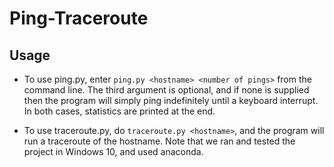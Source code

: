 # Ping-Traceroute

## Usage
- To use ping.py, enter ``ping.py <hostname> <number of pings>`` from the command line. The third argument is optional, and if
none is supplied then the program will simply ping indefinitely until a keyboard interrupt. In both cases,
statistics are printed at the end. 
  
- To use traceroute.py, do  ``traceroute.py <hostname>``, and the program will run a traceroute of the
hostname. Note that we ran and tested the project in Windows 10, and used anaconda.
